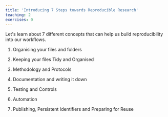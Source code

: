 ```yaml
---
title: 'Introducing 7 Steps towards Reproducible Research'
teaching: 2
exercises: 0
---
```


Let's learn about 7 different concepts that can help us build reproducibility into our workflows.

 1. Organising your files and folders

 2. Keeping your files Tidy and Organised

 3. Methodology and Protocols

 4. Documentation and writing it down

 5. Testing and Controls

 6. Automation

 7. Publishing, Persistent Identifiers and Preparing for Reuse

